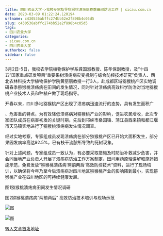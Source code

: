 ```yaml
---
title: 四川农业大学->我校专家指导猕猴桃溃疡病春季田间防治工作 | sicau.com.cn
date: 2023-03-09 01:22:24.120194
urlname: c430536abffc274bb52e2f898b4c05d5
slug: c430536abffc274bb52e2f898b4c05d5
tags: 
- 四川农业大学
categories:
- sicau.com.cn
- 四川农业大学
authorbox: false
sidebar: false
---
```

3月2日-5日，我校农学院植物保护学系龚国淑教授、陈华保副教授，及“十四五”国家重点研发项目“重要果树溃疡病灾变机制与综合防控技术研究”负责人、西北农林科技大学植物保护学院黄丽丽教授一行3人，赴成都区域猕猴桃产区实地调研春季猕猴桃溃疡病在田间的发生情况，同时针对溃疡病高效科学防治对当地猕猴桃产业技术人员和种植户做了现场指导。

开春以来，四川多地猕猴桃产区出现了溃疡病迅速流行的态势，具有发生面积广
<!--more-->
、危害重的特点。为有效降低溃疡病对猕猴桃产业的影响，促进农民增收，此次专家团队成员在病害初发的关键时期，先后到邛崃市桑园镇、蒲江县西来镇和都江堰市天马镇实地进行了猕猴桃溃疡病发生情况调查。

经过实地考察，专家组成员发现溃疡病在部分猕猴桃产区已开始大面积发生，部分果园发病率高达92.5%，已有枝干流脓所导致的死树现象。

针对上述问题，专家组成员一致认为，有必要采取措施及时防治补救减少危害，并会同当地产业负责人开展了溃疡病防治工作方案制定，田间用药原理讲解和施药措施示范，免费发放“猕猴桃溃疡病‘两前两后’高效防控技术”资料，进行了现场培训，以确保将今年乃至今后溃疡病对四川地区猕猴桃产业的影响降到最小，实现猕猴桃产业在四川地区的可持续健康发展。

图1猕猴桃溃疡病田间发生情况调研

图2猕猴桃溃疡病“两前两后” 高效防治技术培训与现场示范

![图](https://news.sicau.edu.cn/__local/2/1E/07/DD16CF9541F1845CA54121943C5_0F71F6C0_CF52D.png)

![图](https://news.sicau.edu.cn/__local/0/C7/BC/9622926A6D9DBA8687835B64C68_165AE093_A8633.png)

[转入文章首发地址](https://news.sicau.edu.cn/info/1078/71267.htm)